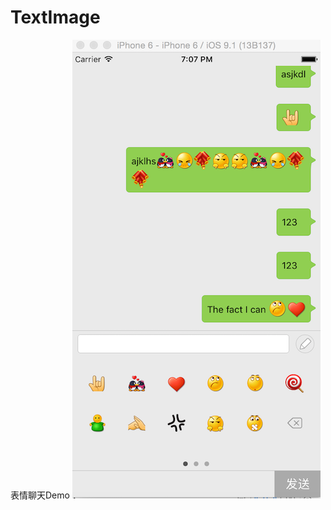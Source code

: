 # TextImage
表情聊天Demo
![preViewImage](https://github.com/wcxdell/TextImage/blob/master/image-folder/screenshot.png)
